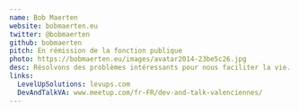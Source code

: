 ```yaml
---
name: Bob Maerten
website: bobmaerten.eu
twitter: @bobmaerten
github: bobmaerten
pitch: En rémission de la fonction publique
photo: https://bobmaerten.eu/images/avatar2014-23be5c26.jpg
desc: Résolvons des problèmes intéressants pour nous faciliter la vie. Testons pour nous améliorer.
links:
  LevelUpSolutions: levups.com
  DevAndTalkVA: www.meetup.com/fr-FR/dev-and-talk-valenciennes/
---
```

